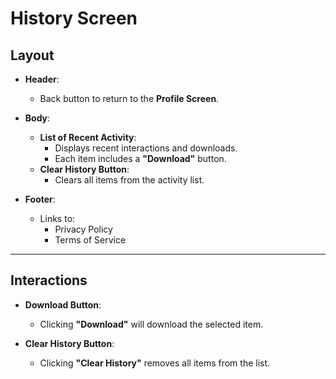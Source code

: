 
# History Screen

## Layout

- **Header**:  
  - Back button to return to the **Profile Screen**.

- **Body**:  
  - **List of Recent Activity**:  
    - Displays recent interactions and downloads.  
    - Each item includes a **"Download"** button.
  - **Clear History Button**:  
    - Clears all items from the activity list.

- **Footer**:  
  - Links to:  
    - Privacy Policy  
    - Terms of Service  

---

## Interactions

- **Download Button**:  
  - Clicking **"Download"** will download the selected item.

- **Clear History Button**:  
  - Clicking **"Clear History"** removes all items from the list.
